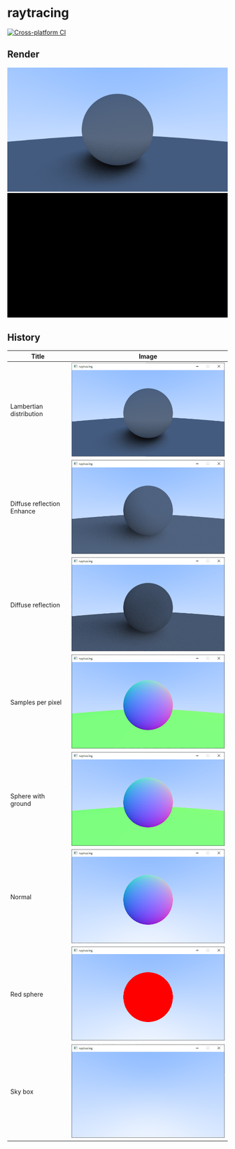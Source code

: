 # raytracing
[![Cross-platform CI](https://github.com/ohto-ai/raytracing/actions/workflows/ci.yaml/badge.svg)](https://github.com/ohto-ai/raytracing/actions/workflows/ci.yaml)

## Render
![](doc/img/render.png)
![](doc/img/render_mt.gif)

## History
|           Title            |                    Image                    |
| -------------------------- | ------------------------------------------- |
| Lambertian distribution    | ![](doc/img/lambertian_distribution.png)    |
| Diffuse reflection Enhance | ![](doc/img/diffuse_reflection_enhance.png) |
| Diffuse reflection         | ![](doc/img/diffuse_reflection.png)         |
| Samples per pixel          | ![](doc/img/samples_per_pixel.png)          |
| Sphere with ground         | ![](doc/img/sphere_with_ground.png)         |
| Normal                     | ![](doc/img/normal.png)                     |
| Red sphere                 | ![](doc/img/red_sphere.png)                 |
| Sky box                    | ![](doc/img/sky_box.png)                    |
